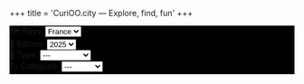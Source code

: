 +++
title = 'CuriOO.city — Explore, find, fun'
+++

<div class="row p-3 pb-5" style="background-color: black;margin: 0px;">
<div class="container">
<div class="row mx-5">
    <div class="col-lg-3 col-md-6 col-sm-6 mt-3">
        <label class="text-white fw-bold mb-3 h4">🗺 Pays: </label>
        <select class="form-select" name="country" id="country-select">
            <option value="fr">France</option>
        </select>
    </div>
    <div class="col-lg-3 col-md-6 col-sm-6 mt-3">
        <label class="text-white fw-bold mb-3 h4">📅 Edition: </label>
        <select class="form-select" name="year" id="year-select">
            <option value="2025">2025</option>
        </select>
    </div>
    <div class="col-lg-3 col-md-6 col-sm-6 mt-3">
        <label class="text-white fw-bold mb-3 h4">🧾 Type: </label>
        <select class="form-select" name="type" id="type-select">
            <option value="0">---</option>
            <option value="1">Nature</option>
            <option value="2">Monument</option>
            <option value="3">Culte</option>
            <option value="4">Evenement</option>
            <option value="5">Lieu</option>
        </select>
    </div>
    <div class="col-lg-3 col-md-6 col-sm-6 mt-3">
        <label class="text-white fw-bold mb-3 h4">🏷 Categorie: </label>
        <select class="form-select" name="category" id="category-select">
            <option value="0">---</option>
            <option value="1">Place</option>
            <option value="2">Mont</option>
            <option value="3">Chateau</option>           
            <option value="4">Plage</option> 
            <option value="5">Foret</option> 
            <option value="6">Musee</option>
            <option value="7">Parc</option>
        </select>
    </div>
</div>
</div>
</div>

<div id="myModal" class="modal" style="height: 100%;" onclick="modal.style.display='none'">
  <img class="modal-content" id="modal-image">
</div>

<script>
var modal = document.getElementById("myModal");
var modalImg = document.getElementById("modal-image");

    let row = '<div class="container mt-3 mb-5"><div class="row">';
    for (i = 1 ; i < 49 ; i++) {
        row += '<div class="col-lg-3 col-sm-6"><img class="img" id="card' + i + '" src="/images/cards/' + i + '-min.png" width="100%" style="padding-top: 25px;" onclick="modalImg.src = this.src; modal.style.display = \'block\';"/></div>';
    }
    row += '</div></div>';
    document.write(row);
</script>
</div>